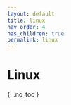 ```yaml
---
layout: default
title: linux
nav_order: 4
has_children: true
permalink: linux
---
```


# Linux
{: .no_toc }

